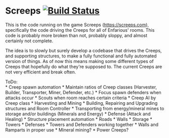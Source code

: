 # Screeps [![Build Status](https://travis-ci.com/enfarious/Screeps.svg?branch=master)](https://travis-ci.com/enfarious/Screeps)

This is the code running on the game Screeps (https://screeps.com), specifically the code driving the Creeps for all of Enfarious' rooms. 
This code is probably more broken than not, probably sloppy, and almost certainly not complete.<br />

The idea is to slowly but surely develop a codebase that drives the Creeps, and supporting structures, to make a fully functional and fully automated version of things. As of now this means making some different types of Creeps that hopefully do what they're supposed to. 
The current Creeps are not very efficient and break often.<br />

ToDo:<br />
	* Creep spawn automation
		* Maintain ratios of Creep classes (Harvester, Builder, Transporter, Miner, Defender, etc.)
		* Focus spawn defenders when attacks occur
		* Scouts when room reaches certain criteria
	* Creep AI by Creep class
		* Harvesting and Mining
		* Building, Repairing and Upgrading structures and Room Controller
		* Transporting from energy/mineral mines to storage and/or buildings (Minerals and Energy)
		* Defense (Attack and Healing)
	* Structure placement automation
		* Roads
		* Walls
		* Storage
		* Towers
	* Defenses
		* Towers and Defenders working together
		* Walls and Ramparts in proper use
	* Mineral mining?
	* Power Creeps?
